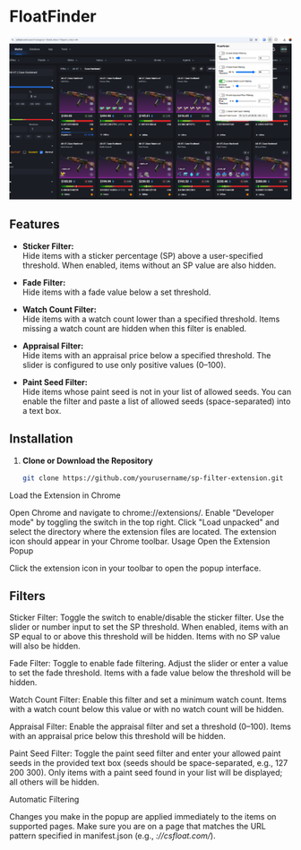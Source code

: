 # FloatFinder


![Example](example.png)

## Features

- **Sticker Filter:**  
  Hide items with a sticker percentage (SP) above a user-specified threshold. When enabled, items without an SP value are also hidden.

- **Fade Filter:**  
  Hide items with a fade value below a set threshold.

- **Watch Count Filter:**  
  Hide items with a watch count lower than a specified threshold. Items missing a watch count are hidden when this filter is enabled.

- **Appraisal Filter:**  
  Hide items with an appraisal price below a specified threshold. The slider is configured to use only positive values (0–100).

- **Paint Seed Filter:**  
  Hide items whose paint seed is not in your list of allowed seeds. You can enable the filter and paste a list of allowed seeds (space-separated) into a text box.

## Installation

1. **Clone or Download the Repository**

   ```bash
   git clone https://github.com/yourusername/sp-filter-extension.git
Load the Extension in Chrome

Open Chrome and navigate to chrome://extensions/.
Enable "Developer mode" by toggling the switch in the top right.
Click "Load unpacked" and select the directory where the extension files are located.
The extension icon should appear in your Chrome toolbar.
Usage
Open the Extension Popup

Click the extension icon in your toolbar to open the popup interface.



## Filters

Sticker Filter:
Toggle the switch to enable/disable the sticker filter. Use the slider or number input to set the SP threshold. When enabled, items with an SP equal to or above this threshold will be hidden. Items with no SP value will also be hidden.

Fade Filter:
Toggle to enable fade filtering. Adjust the slider or enter a value to set the fade threshold. Items with a fade value below the threshold will be hidden.

Watch Count Filter:
Enable this filter and set a minimum watch count. Items with a watch count below this value or with no watch count will be hidden.

Appraisal Filter:
Enable the appraisal filter and set a threshold (0–100). Items with an appraisal price below this threshold will be hidden.

Paint Seed Filter:
Toggle the paint seed filter and enter your allowed paint seeds in the provided text box (seeds should be space-separated, e.g., 127 200 300). Only items with a paint seed found in your list will be displayed; all others will be hidden.

Automatic Filtering

Changes you make in the popup are applied immediately to the items on supported pages. Make sure you are on a page that matches the URL pattern specified in manifest.json (e.g., *://csfloat.com/*).
